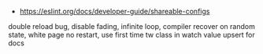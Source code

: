 - https://eslint.org/docs/developer-guide/shareable-configs




double reload bug, disable fading, infinite loop, compiler recover on random state, white page no restart, use first time tw class in watch
value upsert for docs